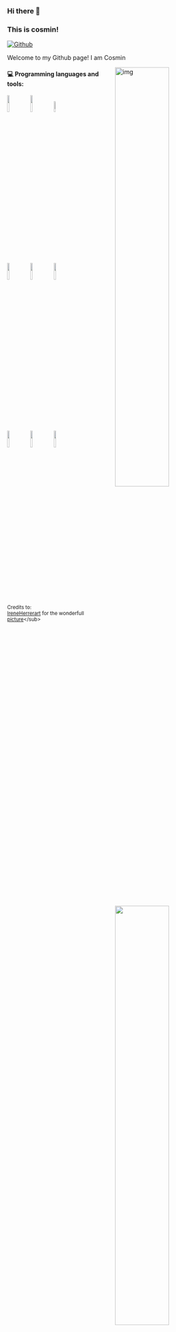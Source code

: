 ### Hi there 👋 
### This is cosmin!

[![Github](https://media2.giphy.com/media/v1.Y2lkPTc5MGI3NjExdmxraDN6eDQ3MjM5MW55Y2szam9iajNpM3pycGthN3o5aDBzcWVqNiZlcD12MV9pbnRlcm5hbF9naWZfYnlfaWQmY3Q9Zw/du3J3cXyzhj75IOgvA/giphy.gif)](https://github.com/Cosmin-fx)


Welcome to my Github page! I am Cosmin

<img align="right" alt="img" src="[](https://media2.giphy.com/media/v1.Y2lkPTc5MGI3NjExdmxraDN6eDQ3MjM5MW55Y2szam9iajNpM3pycGthN3o5aDBzcWVqNiZlcD12MV9pbnRlcm5hbF9naWZfYnlfaWQmY3Q9Zw/du3J3cXyzhj75IOgvA/giphy.gif)" width="50%" height="auto" />


#### :computer: Programming languages and tools: 
<p>
	<img width="50%" align="right" src="" />

<code><img width="10%" src="https://www.vectorlogo.zone/logos/java/java-ar21.svg"></code>
<code><img width="10%" src="https://www.vectorlogo.zone/logos/python/python-ar21.svg"></code>
<code><img width="8%" src="https://www.vectorlogo.zone/logos/r-project/r-project-icon.svg"></code>
<br />
<code><img width="10%" src="https://www.vectorlogo.zone/logos/pocoo_flask/pocoo_flask-ar21.svg"></code>
<code><img width="10%" src="https://www.vectorlogo.zone/logos/mysql/mysql-ar21.svg"></code>
<code><img width="10%" src="https://www.vectorlogo.zone/logos/mongodb/mongodb-ar21.svg"></code>
<br />
<code><img width="10%" src="https://www.vectorlogo.zone/logos/apache_spark/apache_spark-ar21.svg"></code>
<code><img width="10%" src="https://www.vectorlogo.zone/logos/apache_hadoop/apache_hadoop-ar21.svg"></code>
<code><img width="10%" src="https://www.vectorlogo.zone/logos/git-scm/git-scm-ar21.svg"></code>
</p>

<sub>Credits to: <br/>[IreneHerrerart](https://www.artstation.com/ireneherrera) for the wonderfull [picture]([https://github.com/FernandoRoldan93/FernandoRoldan93/blob/master/cover_image.jpg](https://media2.giphy.com/media/v1.Y2lkPTc5MGI3NjExdmxraDN6eDQ3MjM5MW55Y2szam9iajNpM3pycGthN3o5aDBzcWVqNiZlcD12MV9pbnRlcm5hbF9naWZfYnlfaWQmY3Q9Zw/du3J3cXyzhj75IOgvA/giphy.gif))</sub>

